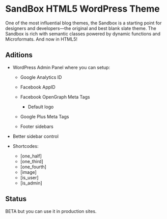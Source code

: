 # SandBox HTML5 WordPress Theme #

One of the most influential blog themes, the Sandbox is a starting point for designers and developers—the original and best blank slate theme. The Sandbox is rich with semantic classes powered by dynamic functions and Microformats. And now in HTML5!

## Aditions ##
* WordPress Admin Panel where you can setup:

	* Google Analytics ID
	* Facebook AppID
	* Facebook OpenGraph Meta Tags

		* Default logo

	* Google Plus Meta Tags
	* Footer sidebars

* Better sidebar control

* Shortcodes:

	* [one_half]
	* [one_third]
	* [one_fourth]
	* [image]
	* [is_user]
	* [is_admin]

## Status ##
BETA but you can use it in production sites.